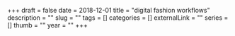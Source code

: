 +++ 
draft = false
date = 2018-12-01 
title = "digital fashion workflows"
description = ""
slug = "" 
tags = []
categories = []
externalLink = ""
series = []
thumb = ""
year = ""
+++
